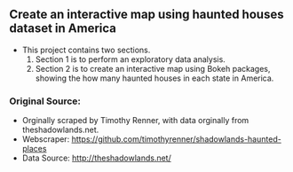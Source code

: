 ## Create an interactive map using haunted houses dataset in America
- This project contains two sections. 
  1. Section 1 is to perform an exploratory data analysis. 
  2. Section 2 is to create an interactive map using Bokeh packages, showing the how many haunted houses in each state in America.

### Original Source:
- Orginally scraped by Timothy Renner, with data orginally from theshadowlands.net.
- Webscraper: https://github.com/timothyrenner/shadowlands-haunted-places
- Data Source: http://theshadowlands.net/




